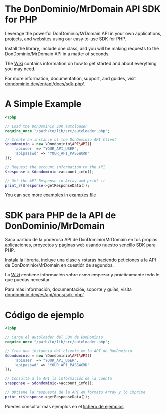 # The DonDominio/MrDomain API SDK for PHP

Leverage the powerful DonDominio/MrDomain API in your own applications, projects, and websites
using our easy-to-use SDK for PHP.

Install the library, include one class, and you will be making requests to the DonDominio/MrDomain
API in a matter of seconds.

The [Wiki](https://github.com/dondominio/sdk-php/wiki/) contains information on how to get started and about everything you may need.

For more information, documentation, support, and guides, visit
[dondominio.dev/en/api/docs/sdk-php/](https://dondominio.dev/en/api/docs/sdk-php/).

# A Simple Example

```php
<?php

// Load the DonDominio SDK autoloader
require_once "/path/to/lib/src/autoloader.php";

// Create an instance of the DonDominio API Client
$dondominio = new \Dondominio\API\API([
    'apiuser' => "YOUR_API_USER",
    'apipasswd' => "YOUR_API_PASSWORD"
]);

// Request the account information to the API
$response = $dondominio->account_info();

// Get the API Response in Array and print it
print_r($response->getResponseData());

```

You can see more examples in [examples file](https://github.com/dondominio/sdk-php/tree/master/examples)

# SDK para PHP de la API de DonDominio/MrDomain

Saca partido de la poderosa API de DonDominio/MrDomain en tus propias aplicaciones, proyectos y 
páginas web usando nuestro sencillo SDK para PHP.

Instala la librería, incluye una clase y estarás haciendo peticiones a la API de DonDominio/MrDomain
en cuestión de segundos.

La [Wiki](https://github.com/dondominio/sdk-php/wiki/) contiene información sobre como empezar y prácticamente todo lo que puedas necesitar.

Para más información, documentación, soporte y guías, visita
[dondominio.dev/es/api/docs/sdk-php/](https://dondominio.dev/es/api/docs/sdk-php/).

# Código de ejemplo

```php
<?php

// Carga el autoloader del SDK de DonDominio
require_once "/path/to/lib/src/autoloader.php";

// Crea una instancia del cliente de la API de DonDominio
$dondominio = new \Dondominio\API\API([
    'apiuser' => "YOUR_API_USER",
    'apipasswd' => "YOUR_API_PASSWORD"
]);

// Consulta a la API la información de la cuenta
$response = $dondominio->account_info();

// Obtiene la respuesta de la API en formato Array y lo imprime
print_r($response->getResponseData());

```

Puedes consultar más ejemplos en el [fichero de ejemplos](https://github.com/dondominio/sdk-php/tree/master/examples)
